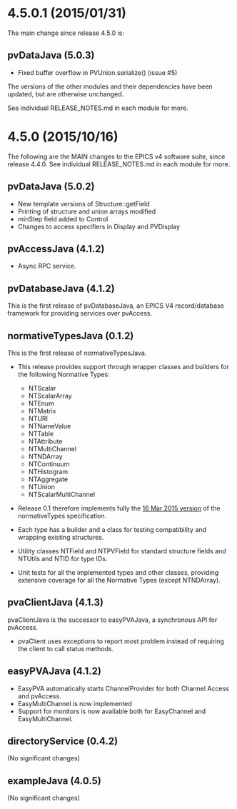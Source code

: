 4.5.0.1 (2015/01/31)
====================

The main change since release 4.5.0 is:

pvDataJava (5.0.3)
------------------

* Fixed buffer overflow in PVUnion.serialize() (issue #5)

The versions of the other modules and their dependencies have been updated,
but are otherwise unchanged.

See individual RELEASE_NOTES.md in each module for more.


4.5.0 (2015/10/16)
==================

The following are the MAIN changes to the EPICS v4 software suite, since release 4.4.0. See individual RELEASE_NOTES.md in each module for more.

pvDataJava (5.0.2)
------------------
* New template versions of Structure::getField
* Printing of structure and union arrays modified
* minStep field added to Control
* Changes to access specifiers in Display and PVDisplay


pvAccessJava (4.1.2)
--------------------
* Async RPC service.


pvDatabaseJava (4.1.2)
---------------------
This is the first release of pvDatabaseJava, an EPICS V4 record/database framework for providing services over pvAccess.


normativeTypesJava (0.1.2)
--------------------------
This is the first release of normativeTypesJava.

* This release provides support through wrapper classes and builders for the
following Normative Types:
    * NTScalar
    * NTScalarArray
    * NTEnum
    * NTMatrix
    * NTURI
    * NTNameValue
    * NTTable
    * NTAttribute
    * NTMultiChannel
    * NTNDArray
    * NTContinuum
    * NTHistogram
    * NTAggregate
    * NTUnion
    * NTScalarMultiChannel

* Release 0.1 therefore implements fully the
[16 Mar 2015 version](http://epics-pvdata.sourceforge.net/alpha/normativeTypes/normativeTypes_20150316.html)
 of the normativeTypes specification.
* Each type has a builder and a class for testing compatibility and wrapping
  existing structures.
* Utility classes NTField and NTPVField for standard structure fields and
  NTUtils and NTID for type IDs.
* Unit tests for all the implemented types and other classes, providing
  extensive coverage for all the Normative Types (except NTNDArray).


pvaClientJava (4.1.3)
--------------------
pvaClientJava is the successor to easyPVAJava, a synchronous API for pvAccess.

* pvaClient uses exceptions to report most problem instead
  of requiring the client to call status methods.


easyPVAJava (4.1.2)
--------------------

* EasyPVA automatically starts ChannelProvider for both Channel Access and pvAccess.
* EasyMultiChannel is now implemented
* Support for monitors is now available both for EasyChannel and EasyMultiChannel.


directoryService (0.4.2)
-----------------------

(No significant changes)


exampleJava (4.0.5)
------------------

(No significant changes)
